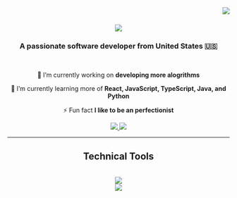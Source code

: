 <img align="right" src="https://visitor-badge.laobi.icu/badge?page_id=YounusCode.YounusCode" />

<h1 align="center">
    <img src="https://readme-typing-svg.herokuapp.com/?font=Righteous&size=35&center=true&vCenter=true&width=500&height=70&duration=4000&lines=Hi+There!+👋;+I'm+Younus+Ali!;" />
</h1>

<h3 align="center">A passionate software developer from United States 🇺🇸</h3>

<br/>

<div align="center">
 
 🔭 I’m currently working on **developing more alogrithms**
 
 🌱 I’m currently learning more of **React, JavaScript, TypeScript, Java, and Python**

 ⚡ Fun fact **I like to be an perfectionist**
 
 </div>
 
<div align="center"> 
  <a href="mailto: ali00380@umn.edu">
    <img src="https://img.shields.io/badge/Gmail-333333?style=for-the-badge&logo=gmail&logoColor=red" />
  </a>
  <a href="https://www.linkedin.com/in/younus-ali-2729a8212/" target="_blank">
    <img src="https://img.shields.io/badge/LinkedIn-0077B5?style=for-the-badge&logo=linkedin&logoColor=white" target="_blank" />
  </a>
</div>

 <hr/>
 
<h2 align="center">Technical Tools</h2>
<br/>
<div align="center">
    <img src="https://skillicons.dev/icons?i=nodejs,github,python,javascript,typescript,c,java" /><br>
    <img src="https://skillicons.dev/icons?i=react,r,mysql,html,css,vscode,git" />
</div>

